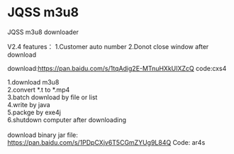 # JQSS m3u8

JQSS m3u8 downloader

V2.4 features：
1.Customer auto number
2.Donot close window after download

download:https://pan.baidu.com/s/1tqAdig2E-MTnuHXkUIXZcQ  code:cxs4

1.download m3u8 <br>
2.convert *.t to *.mp4 <br>
3.batch download by file or list <br>
4.write by java <br>
5.packge by exe4j <br>
6.shutdown computer after downloading <br>
<br>
download binary jar file:  https://pan.baidu.com/s/1PDpCXjv6T5CGmZYUg9L84Q Code: ar4s
